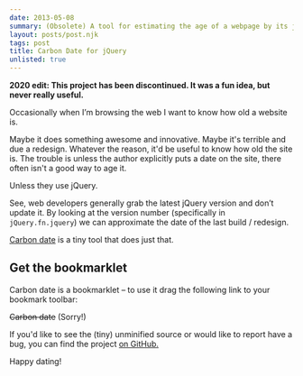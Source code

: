 ```yaml
---
date: 2013-05-08
summary: (Obsolete) A tool for estimating the age of a webpage by its jQuery version.
layout: posts/post.njk
tags: post
title: Carbon Date for jQuery
unlisted: true
---
```


__2020 edit: This project has been discontinued. It was a fun idea, but never really useful.__

Occasionally when I’m browsing the web I want to know how old a website is.

Maybe it does something awesome and innovative. Maybe it's terrible and due a redesign. Whatever the reason, it'd be useful to know how old the site is. The trouble is unless the author explicitly puts a date on the site, there often isn't a good way to age it.

Unless they use jQuery.

See, web developers generally grab the latest jQuery version and don’t update it. By looking at the version number (specifically in `jQuery.fn.jquery`) we can approximate the date of the last build / redesign.

[Carbon date](https://github.com/liamnewmarch/carbon-date) is a tiny tool that does just that.


## Get the bookmarklet

Carbon date is a bookmarklet – to use it drag the following link to your bookmark toolbar:

~~Carbon date~~ (Sorry!)

If you'd like to see the (tiny) unminified source or would like to report have a bug, you can find the project [on GitHub.](https://github.com/liamnewmarch/carbon-date)

Happy dating!
